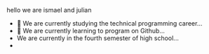 hello we are ismael and julian

- 🔭 We are currently studying the technical programming career...
- 🌱 We are currently learning to program on Github...
- We are currently in the fourth semester of high school...
- 
